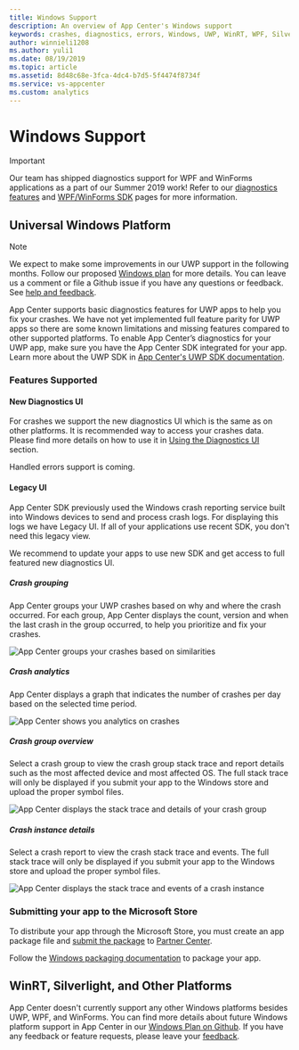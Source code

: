 ```yaml
---
title: Windows Support
description: An overview of App Center's Windows support
keywords: crashes, diagnostics, errors, Windows, UWP, WinRT, WPF, Silverlight
author: winnieli1208
ms.author: yuli1
ms.date: 08/19/2019
ms.topic: article
ms.assetid: 8d48c68e-3fca-4dc4-b7d5-5f4474f8734f
ms.service: vs-appcenter
ms.custom: analytics
---
```


# Windows Support

> [!IMPORTANT]
> Our team has shipped diagnostics support for WPF and WinForms applications as a part of our Summer 2019 work! Refer to our [diagnostics features](~/diagnostics/features.md) and [WPF/WinForms SDK](~/sdk/crashes/wpf-winforms.md) pages for more information.

## Universal Windows Platform

> [!NOTE]
> We expect to make some improvements in our UWP support in the following months. Follow our proposed [Windows plan](https://github.com/microsoft/appcenter/blob/specs/specs/2019-04/Windows-Plan.md) for more details. You can leave us a comment or file a Github issue if you have any questions or feedback. See [help and feedback](../help.md).

App Center supports basic diagnostics features for UWP apps to help you fix your crashes. We have not yet implemented full feature parity for UWP apps so there are some known limitations and missing features compared to other supported platforms. To enable App Center’s diagnostics for your UWP app, make sure you have the App Center SDK integrated for your app. Learn more about the UWP SDK in [App Center's UWP SDK documentation](~/sdk/crashes/uwp.md).

### Features Supported

#### New Diagnostics UI
For crashes we support the new diagnostics UI which is the same as on other platforms. It is recommended way to access your crashes data. Please find more details on how to use it in [Using the Diagnostics UI](~/using-the-diagnostics-UI.md) section.

Handled errors support is coming.

#### Legacy UI
App Center SDK previously used the Windows crash reporting service built into Windows devices to send and process crash logs. For displaying this logs we have Legacy UI. If all of your applications use recent SDK, you don't need this legacy view.

We recommend to update your apps to use new SDK and get access to full featured new diagnostics UI.
##### Crash grouping

App Center groups your UWP crashes based on why and where the crash occurred. For each group, App Center displays the count, version and when the last crash in the group occurred, to help you prioritize and fix your crashes.

![App Center groups your crashes based on similarities](~/diagnostics/images/UWP-Crash-Groups.png)

##### Crash analytics

App Center displays a graph that indicates the number of crashes per day based on the selected time period.

![App Center shows you analytics on crashes](~/diagnostics/images/UWP-Analytics.png)

##### Crash group overview

Select a crash group to view the crash group stack trace and report details such as the most affected device and most affected OS. The full stack trace will only be displayed if you submit your app to the Windows store and upload the proper symbol files.

![App Center displays the stack trace and details of your crash group](~/diagnostics/images/UWP-Crash-Group-Overview.png)

##### Crash instance details

Select a crash report to view the crash stack trace and events. The full stack trace will only be displayed if you submit your app to the Windows store and upload the proper symbol files.

![App Center displays the stack trace and events of a crash instance](~/diagnostics/images/UWP-Crash-Instance.png)

### Submitting your app to the Microsoft Store

To distribute your app through the Microsoft Store, you must create an app package file and [submit the package](https://docs.microsoft.com/windows/uwp/publish/upload-app-packages) to [Partner Center](https://partner.microsoft.com/dashboard).

Follow the [Windows packaging documentation](https://docs.microsoft.com/windows/uwp/packaging/index) to package your app.

## WinRT, Silverlight, and Other Platforms

App Center doesn't currently support any other Windows platforms besides UWP, WPF, and WinForms. You can find more details about future Windows platform support in App Center in our [Windows Plan on Github](https://github.com/Microsoft/appcenter/blob/windows/specs/2019-04/Windows-Plan.md). If you have any feedback or feature requests, please leave your [feedback](../../../help.md).
